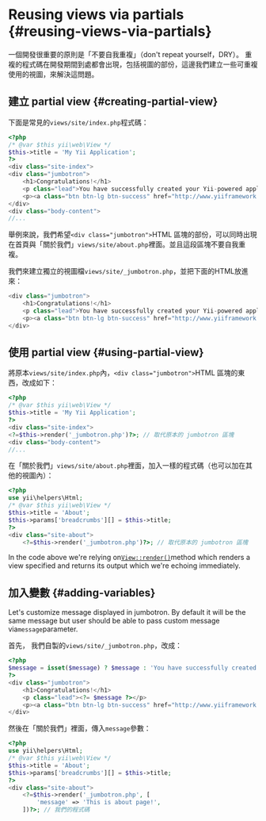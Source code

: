 # Reusing views via partials {#reusing-views-via-partials}

一個開發很重要的原則是「不要自我重複」（don't repeat yourself，DRY）。 重複的程式碼在開發期間到處都會出現，包括視圖的部份，這邊我們建立一些可重複使用的視圖，來解決這問題。

## 建立 partial view {#creating-partial-view}

下面是常見的`views/site/index.php`程式碼：

```php
<?php
/* @var $this yii\web\View */
$this->title = 'My Yii Application';
?>
<div class="site-index">
<div class="jumbotron">
    <h1>Congratulations!</h1>
    <p class="lead">You have successfully created your Yii-powered application.</p>
    <p><a class="btn btn-lg btn-success" href="http://www.yiiframework.com">Get started with Yii</a></p>
</div>
<div class="body-content">
//...
```

舉例來說，我們希望`<div class="jumbotron">`HTML 區塊的部份，可以同時出現在首頁與「關於我們」`views/site/about.php`裡面。並且這段區塊不要自我重複。

我們來建立獨立的視圖檔`views/site/_jumbotron.php`，並把下面的HTML放進來：

```php
<div class="jumbotron">
    <h1>Congratulations!</h1>
    <p class="lead">You have successfully created your Yii-powered application.</p>
    <p><a class="btn btn-lg btn-success" href="http://www.yiiframework.com">Get started with Yii</a></p>
</div>
```

## 使用 partial view {#using-partial-view}

將原本`views/site/index.php`內，`<div class="jumbotron">`HTML 區塊的東西，改成如下：

```php
<?php
/* @var $this yii\web\View */
$this->title = 'My Yii Application';
?>
<div class="site-index">
<?=$this->render('_jumbotron.php')?>; // 取代原本的 jumbotron 區塊
<div class="body-content">
//...
```

在「關於我們」`views/site/about.php`裡面，加入一樣的程式碼（也可以加在其他的視圖內）：

```php
<?php
use yii\helpers\Html;
/* @var $this yii\web\View */
$this->title = 'About';
$this->params['breadcrumbs'][] = $this->title;
?>
<div class="site-about">
    <?=$this->render('_jumbotron.php')?>; // 取代原本的 jumbotron 區塊
```

In the code above we're relying on[`View::render()`](http://www.yiiframework.com/doc-2.0/yii-base-view.html#render%28%29-detail)method which renders a view specified and returns its output which we're echoing immediately.

## 加入變數 {#adding-variables}

Let's customize message displayed in jumbotron. By default it will be the same message but user should be able to pass custom message via`message`parameter.

首先， 我們自製的`views/site/_jumbotron.php`，改成：

```php
<?php
$message = isset($message) ? $message : 'You have successfully created your Yii-powered application.';
?>
<div class="jumbotron">
    <h1>Congratulations!</h1>
    <p class="lead"><?= $message ?></p>
    <p><a class="btn btn-lg btn-success" href="http://www.yiiframework.com">Get started with Yii</a></p>
</div>
```

然後在「關於我們」裡面，傳入`message`參數：

```php
<?php
use yii\helpers\Html;
/* @var $this yii\web\View */
$this->title = 'About';
$this->params['breadcrumbs'][] = $this->title;
?>
<div class="site-about">
    <?=$this->render('_jumbotron.php', [
        'message' => 'This is about page!',
    ])?>; // 我們的程式碼
```



